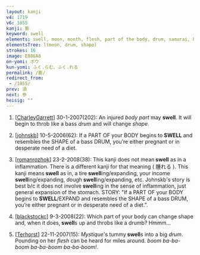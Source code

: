 ```yaml
---
layout: kanji
v4: 1719
v6: 1855
kanji: 膨
keyword: swell
elements: swell, moon, month, flesh, part of the body, drum, samurai, beans, table, one, mouth, shape
elementsTree: l(moon, drum, shape)
strokes: 16
image: E886A8
on-yomi: ボウ
kun-yomi: ふく.らむ、ふく.れる
permalink: /膨/
redirect_from:
 - /1855/
prev: 須
next: 参
heisig: ""
---
```


1) [<a href="http://kanji.koohii.com/profile/CharleyGarrett">CharleyGarrett</a>] 30-1-2007(202): An injured <em>body part</em> may <strong>swell</strong>. It will begin to throb like a bass <em>drum</em> and will change <em>shape</em>.

2) [<a href="http://kanji.koohii.com/profile/johnskb">johnskb</a>] 10-5-2006(62): If a PART OF your BODY begins to<strong> SWELL</strong> and resembles the SHAPE of a bass DRUM, you’re either pregnant or in desperate need of a diet.

3) [<a href="http://kanji.koohii.com/profile/romanrozhok">romanrozhok</a>] 23-2-2008(38): This kanji does not mean<strong> swell</strong> as in a inflammation. There is a different kanji for that meaning ( 腫れる ). This kanji means<strong> swell</strong> as in, a tire<strong> swell</strong>ing/expanding, your income<strong> swell</strong>ing/expanding, dough<strong> swell</strong>ing/expanding, etc. Johnskb&#039;s story is best b/c it does not involve<strong> swell</strong>ing in the sense of inflammation, just general expansion of the stomach. STORY: &quot;If a PART OF your BODY begins to<strong> SWELL</strong>/EXPAND and resembles the SHAPE of a bass DRUM, you’re either pregnant or in desperate need of a diet.&quot;.

4) [<a href="http://kanji.koohii.com/profile/blackstockc">blackstockc</a>] 9-3-2008(22): Which part of your body can change shape and, when it does,<strong> swell</strong>s up and throbs like a drumb? Hmmm...

5) [<a href="http://kanji.koohii.com/profile/Terhorst">Terhorst</a>] 22-11-2007(15): <em>Mystique</em>&#039;s tummy<strong> swell</strong>s into a big <em>drum</em>. Pounding on her <em>flesh</em> can be heard for miles around. *<em>boom ba-ba-boom ba-ba-boom ba-ba-boom!</em>*.

